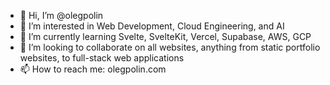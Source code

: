 - 👋 Hi, I’m @olegpolin
- 👀 I’m interested in Web Development, Cloud Engineering, and AI
- 🌱 I’m currently learning Svelte, SvelteKit, Vercel, Supabase, AWS, GCP
- 💞️ I’m looking to collaborate on all websites, anything from static portfolio websites, to full-stack web applications
- 📫 How to reach me: olegpolin.com

<!---
olegpolin/olegpolin is a ✨ special ✨ repository because its `README.md` (this file) appears on your GitHub profile.
You can click the Preview link to take a look at your changes.
--->
